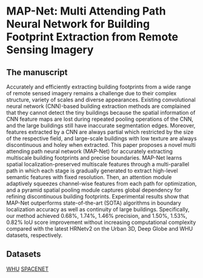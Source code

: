 # MAP-Net: Multi Attending Path Neural Network for Building Footprint Extraction from Remote Sensing Imagery
## The manuscript
 Accurately and efficiently extracting building footprints from a wide range of remote sensed imagery remains a challenge due to their complex structure, variety of scales and diverse appearances. Existing convolutional neural network (CNN)-based building extraction methods are complained that they cannot detect the tiny buildings because the spatial information of CNN feature maps are lost during repeated pooling operations of the CNN, and the large buildings still have inaccurate segmentation edges. Moreover, features extracted by a CNN are always partial which restricted by the size of the respective field, and large-scale buildings with low texture are always discontinuous and holey when extracted. This paper proposes a novel multi attending path neural network (MAP-Net) for accurately extracting multiscale building footprints and precise boundaries. MAP-Net learns spatial localization-preserved multiscale features through a multi-parallel path in which each stage is gradually generated to extract high-level semantic features with fixed resolution. Then, an attention module adaptively squeezes channel-wise features from each path for optimization, and a pyramid spatial pooling module captures global dependency for refining discontinuous building footprints. Experimental results show that MAP-Net outperforms state-of-the-art (SOTA) algorithms in boundary localization accuracy as well as continuity of large buildings. Specifically, our method achieved 0.68%, 1.74%, 1.46% precision, and 1.50%, 1.53%, 0.82% IoU score improvement without increasing computational complexity compared with the latest HRNetv2 on the Urban 3D, Deep Globe and WHU datasets, respectively.
## Datasets
 [WHU](http://study.rsgis.whu.edu.cn/pages/download/building_dataset.html "WHU")
 [SPACENET](https://spacenet.ai/spacenet-buildings-dataset-v2/ "SPACENET")
